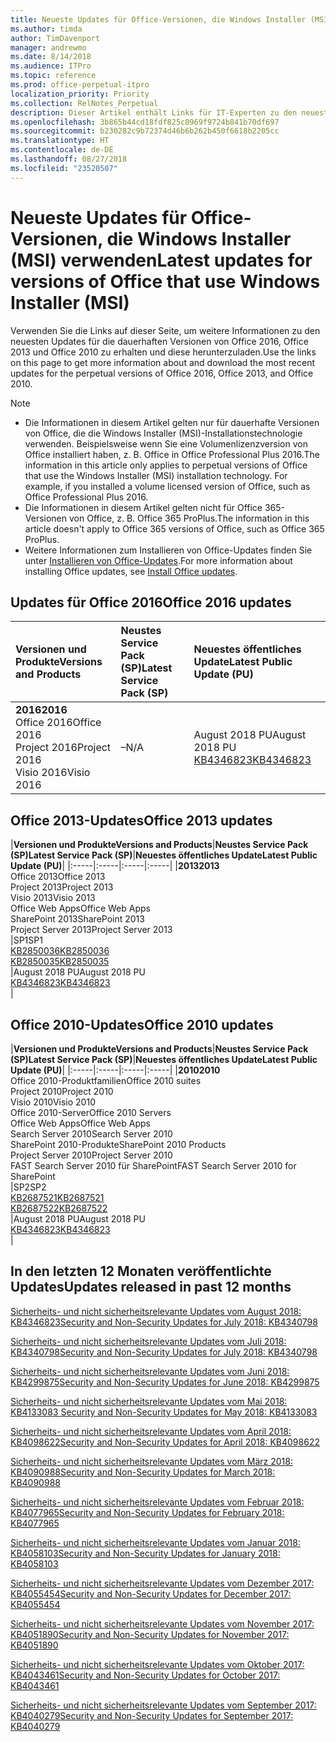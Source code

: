 ```yaml
---
title: Neueste Updates für Office-Versionen, die Windows Installer (MSI) verwenden
ms.author: timda
author: TimDavenport
manager: andrewmo
ms.date: 8/14/2018
ms.audience: ITPro
ms.topic: reference
ms.prod: office-perpetual-itpro
localization_priority: Priority
ms.collection: RelNotes_Perpetual
description: Dieser Artikel enthält Links für IT-Experten zu den neuesten Updateinformationen für dauerhafte Versionen von Office 2016, Office 2013 und Office 2010
ms.openlocfilehash: 3b865b44cd18fdf825c0969f9724b841b70df697
ms.sourcegitcommit: b230282c9b72374d46b6b262b450f6618b2205cc
ms.translationtype: HT
ms.contentlocale: de-DE
ms.lasthandoff: 08/27/2018
ms.locfileid: "23520507"
---
```

# <a name="latest-updates-for-versions-of-office-that-use-windows-installer-msi"></a><span data-ttu-id="71c2f-103">Neueste Updates für Office-Versionen, die Windows Installer (MSI) verwenden</span><span class="sxs-lookup"><span data-stu-id="71c2f-103">Latest updates for versions of Office that use Windows Installer (MSI)</span></span>

<span data-ttu-id="71c2f-104">Verwenden Sie die Links auf dieser Seite, um weitere Informationen zu den neuesten Updates für die dauerhaften Versionen von Office 2016, Office 2013 und Office 2010 zu erhalten und diese herunterzuladen.</span><span class="sxs-lookup"><span data-stu-id="71c2f-104">Use the links on this page to get more information about and download the most recent updates for the perpetual versions of Office 2016, Office 2013, and Office 2010.</span></span>
  
 
> [!NOTE]
> - <span data-ttu-id="71c2f-p101">Die Informationen in diesem Artikel gelten nur für dauerhafte Versionen von Office, die die Windows Installer (MSI)-Installationstechnologie verwenden. Beispielsweise wenn Sie eine Volumenlizenzversion von Office installiert haben, z. B. Office in Office Professional Plus 2016.</span><span class="sxs-lookup"><span data-stu-id="71c2f-p101">The information in this article only applies to perpetual versions of Office that use the Windows Installer (MSI) installation technology. For example, if you installed a volume licensed version of Office, such as Office Professional Plus 2016.</span></span>
> - <span data-ttu-id="71c2f-107">Die Informationen in diesem Artikel gelten nicht für Office 365-Versionen von Office, z. B. Office 365 ProPlus.</span><span class="sxs-lookup"><span data-stu-id="71c2f-107">The information in this article doesn't apply to Office 365 versions of Office, such as Office 365 ProPlus.</span></span>
> - <span data-ttu-id="71c2f-108">Weitere Informationen zum Installieren von Office-Updates finden Sie unter [Installieren von Office-Updates](https://support.office.com/article/2ab296f3-7f03-43a2-8e50-46de917611c5).</span><span class="sxs-lookup"><span data-stu-id="71c2f-108">For more information about installing Office updates, see [Install Office updates](https://support.office.com/article/2ab296f3-7f03-43a2-8e50-46de917611c5).</span></span> 


## <a name="office-2016-updates"></a><span data-ttu-id="71c2f-109">Updates für Office 2016</span><span class="sxs-lookup"><span data-stu-id="71c2f-109">Office 2016 updates</span></span>

|<span data-ttu-id="71c2f-110">**Versionen und Produkte**</span><span class="sxs-lookup"><span data-stu-id="71c2f-110">**Versions and Products**</span></span>|<span data-ttu-id="71c2f-111">**Neustes Service Pack (SP)**</span><span class="sxs-lookup"><span data-stu-id="71c2f-111">**Latest Service Pack (SP)**</span></span>|<span data-ttu-id="71c2f-112">**Neuestes öffentliches Update**</span><span class="sxs-lookup"><span data-stu-id="71c2f-112">**Latest Public Update (PU)**</span></span>|
|:-----|:-----|:-----|
|<span data-ttu-id="71c2f-113">**2016**</span><span class="sxs-lookup"><span data-stu-id="71c2f-113">**2016**</span></span> <br/> <span data-ttu-id="71c2f-114">Office 2016</span><span class="sxs-lookup"><span data-stu-id="71c2f-114">Office 2016</span></span>  <br/> <span data-ttu-id="71c2f-115">Project 2016</span><span class="sxs-lookup"><span data-stu-id="71c2f-115">Project 2016</span></span>  <br/> <span data-ttu-id="71c2f-116">Visio 2016</span><span class="sxs-lookup"><span data-stu-id="71c2f-116">Visio 2016</span></span>  <br/> |<span data-ttu-id="71c2f-117">–</span><span class="sxs-lookup"><span data-stu-id="71c2f-117">N/A</span></span>  <br/> |<span data-ttu-id="71c2f-118">August 2018 PU</span><span class="sxs-lookup"><span data-stu-id="71c2f-118">August 2018 PU</span></span>  <br/> [<span data-ttu-id="71c2f-119">KB4346823</span><span class="sxs-lookup"><span data-stu-id="71c2f-119">KB4346823</span></span>](https://support.microsoft.com/en-us/help/4346823) <br/> |
   
## <a name="office-2013-updates"></a><span data-ttu-id="71c2f-120">Office 2013-Updates</span><span class="sxs-lookup"><span data-stu-id="71c2f-120">Office 2013 updates</span></span>

|<span data-ttu-id="71c2f-121">**Versionen und Produkte**</span><span class="sxs-lookup"><span data-stu-id="71c2f-121">**Versions and Products**</span></span>|<span data-ttu-id="71c2f-122">**Neustes Service Pack (SP)**</span><span class="sxs-lookup"><span data-stu-id="71c2f-122">**Latest Service Pack (SP)**</span></span>|<span data-ttu-id="71c2f-123">**Neuestes öffentliches Update**</span><span class="sxs-lookup"><span data-stu-id="71c2f-123">**Latest Public Update (PU)**</span></span>|
|:-----|:-----|:-----|:-----|
|<span data-ttu-id="71c2f-124">**2013**</span><span class="sxs-lookup"><span data-stu-id="71c2f-124">**2013**</span></span> <br/> <span data-ttu-id="71c2f-125">Office 2013</span><span class="sxs-lookup"><span data-stu-id="71c2f-125">Office 2013</span></span>  <br/> <span data-ttu-id="71c2f-126">Project 2013</span><span class="sxs-lookup"><span data-stu-id="71c2f-126">Project 2013</span></span>  <br/> <span data-ttu-id="71c2f-127">Visio 2013</span><span class="sxs-lookup"><span data-stu-id="71c2f-127">Visio 2013</span></span>  <br/> <span data-ttu-id="71c2f-128">Office Web Apps</span><span class="sxs-lookup"><span data-stu-id="71c2f-128">Office Web Apps</span></span>  <br/> <span data-ttu-id="71c2f-129">SharePoint 2013</span><span class="sxs-lookup"><span data-stu-id="71c2f-129">SharePoint 2013</span></span>  <br/> <span data-ttu-id="71c2f-130">Project Server 2013</span><span class="sxs-lookup"><span data-stu-id="71c2f-130">Project Server 2013</span></span>  <br/> |<span data-ttu-id="71c2f-131">SP1</span><span class="sxs-lookup"><span data-stu-id="71c2f-131">SP1</span></span> <br/> [<span data-ttu-id="71c2f-132">KB2850036</span><span class="sxs-lookup"><span data-stu-id="71c2f-132">KB2850036</span></span>](https://support.microsoft.com/kb/2850036) <br/>[<span data-ttu-id="71c2f-133">KB2850035</span><span class="sxs-lookup"><span data-stu-id="71c2f-133">KB2850035</span></span>](https://support.microsoft.com/kb/2850035) <br/> |<span data-ttu-id="71c2f-134">August 2018 PU</span><span class="sxs-lookup"><span data-stu-id="71c2f-134">August 2018 PU</span></span>  <br/> [<span data-ttu-id="71c2f-135">KB4346823</span><span class="sxs-lookup"><span data-stu-id="71c2f-135">KB4346823</span></span>](https://support.microsoft.com/en-us/help/4346823) <br/> |
   
## <a name="office-2010-updates"></a><span data-ttu-id="71c2f-136">Office 2010-Updates</span><span class="sxs-lookup"><span data-stu-id="71c2f-136">Office 2010 updates</span></span>

|<span data-ttu-id="71c2f-137">**Versionen und Produkte**</span><span class="sxs-lookup"><span data-stu-id="71c2f-137">**Versions and Products**</span></span>|<span data-ttu-id="71c2f-138">**Neustes Service Pack (SP)**</span><span class="sxs-lookup"><span data-stu-id="71c2f-138">**Latest Service Pack (SP)**</span></span>|<span data-ttu-id="71c2f-139">**Neuestes öffentliches Update**</span><span class="sxs-lookup"><span data-stu-id="71c2f-139">**Latest Public Update (PU)**</span></span>|
|:-----|:-----|:-----|:-----|
|<span data-ttu-id="71c2f-140">**2010**</span><span class="sxs-lookup"><span data-stu-id="71c2f-140">**2010**</span></span> <br/> <span data-ttu-id="71c2f-141">Office 2010-Produktfamilien</span><span class="sxs-lookup"><span data-stu-id="71c2f-141">Office 2010 suites</span></span>  <br/> <span data-ttu-id="71c2f-142">Project 2010</span><span class="sxs-lookup"><span data-stu-id="71c2f-142">Project 2010</span></span>  <br/> <span data-ttu-id="71c2f-143">Visio 2010</span><span class="sxs-lookup"><span data-stu-id="71c2f-143">Visio 2010</span></span>  <br/> <span data-ttu-id="71c2f-144">Office 2010-Server</span><span class="sxs-lookup"><span data-stu-id="71c2f-144">Office 2010 Servers</span></span>  <br/> <span data-ttu-id="71c2f-145">Office Web Apps</span><span class="sxs-lookup"><span data-stu-id="71c2f-145">Office Web Apps</span></span>  <br/> <span data-ttu-id="71c2f-146">Search Server 2010</span><span class="sxs-lookup"><span data-stu-id="71c2f-146">Search Server 2010</span></span>  <br/> <span data-ttu-id="71c2f-147">SharePoint 2010-Produkte</span><span class="sxs-lookup"><span data-stu-id="71c2f-147">SharePoint 2010 Products</span></span>  <br/> <span data-ttu-id="71c2f-148">Project Server 2010</span><span class="sxs-lookup"><span data-stu-id="71c2f-148">Project Server 2010</span></span>  <br/> <span data-ttu-id="71c2f-149">FAST Search Server 2010 für SharePoint</span><span class="sxs-lookup"><span data-stu-id="71c2f-149">FAST Search Server 2010 for SharePoint</span></span>  <br/> |<span data-ttu-id="71c2f-150">SP2</span><span class="sxs-lookup"><span data-stu-id="71c2f-150">SP2</span></span> <br/>[<span data-ttu-id="71c2f-151">KB2687521</span><span class="sxs-lookup"><span data-stu-id="71c2f-151">KB2687521</span></span>](https://support.microsoft.com/kb/2687521) <br/> [<span data-ttu-id="71c2f-152">KB2687522</span><span class="sxs-lookup"><span data-stu-id="71c2f-152">KB2687522</span></span>](https://support.microsoft.com/kb/2687522) <br/> |<span data-ttu-id="71c2f-153">August 2018 PU</span><span class="sxs-lookup"><span data-stu-id="71c2f-153">August 2018 PU</span></span> <br/>[<span data-ttu-id="71c2f-154">KB4346823</span><span class="sxs-lookup"><span data-stu-id="71c2f-154">KB4346823</span></span>](https://support.microsoft.com/en-us/help/4346823) <br/>|
   

   
## <a name="updates-released-in-past-12-months"></a><span data-ttu-id="71c2f-155">In den letzten 12 Monaten veröffentlichte Updates</span><span class="sxs-lookup"><span data-stu-id="71c2f-155">Updates released in past 12 months</span></span>

[<span data-ttu-id="71c2f-156">Sicherheits- und nicht sicherheitsrelevante Updates vom August 2018: KB4346823</span><span class="sxs-lookup"><span data-stu-id="71c2f-156">Security and Non-Security Updates for July 2018: KB4340798</span></span>](https://support.microsoft.com/help/4346823)   

[<span data-ttu-id="71c2f-157">Sicherheits- und nicht sicherheitsrelevante Updates vom Juli 2018: KB4340798</span><span class="sxs-lookup"><span data-stu-id="71c2f-157">Security and Non-Security Updates for July 2018: KB4340798</span></span>](https://support.microsoft.com/help/4340798)   

[<span data-ttu-id="71c2f-158">Sicherheits- und nicht sicherheitsrelevante Updates vom Juni 2018: KB4299875</span><span class="sxs-lookup"><span data-stu-id="71c2f-158">Security and Non-Security Updates for June 2018: KB4299875</span></span>](https://support.microsoft.com/help/4299875)  

[<span data-ttu-id="71c2f-159">Sicherheits- und nicht sicherheitsrelevante Updates vom Mai 2018: KB4133083 </span><span class="sxs-lookup"><span data-stu-id="71c2f-159">Security and Non-Security Updates for May 2018: KB4133083 </span></span>](https://support.microsoft.com/en-us/help/4133083)
  
[<span data-ttu-id="71c2f-160">Sicherheits- und nicht sicherheitsrelevante Updates vom April 2018: KB4098622</span><span class="sxs-lookup"><span data-stu-id="71c2f-160">Security and Non-Security Updates for April 2018: KB4098622</span></span>](https://support.microsoft.com/en-us/help/4098622) 
  
[<span data-ttu-id="71c2f-161">Sicherheits- und nicht sicherheitsrelevante Updates vom März 2018: KB4090988</span><span class="sxs-lookup"><span data-stu-id="71c2f-161">Security and Non-Security Updates for March 2018: KB4090988</span></span>](https://support.microsoft.com/en-us/help/4090988)  
  
[<span data-ttu-id="71c2f-162">Sicherheits- und nicht sicherheitsrelevante Updates vom Februar 2018: KB4077965</span><span class="sxs-lookup"><span data-stu-id="71c2f-162">Security and Non-Security Updates for February 2018: KB4077965</span></span>](https://support.microsoft.com/help/4077965)  
  
[<span data-ttu-id="71c2f-163">Sicherheits- und nicht sicherheitsrelevante Updates vom Januar 2018: KB4058103</span><span class="sxs-lookup"><span data-stu-id="71c2f-163">Security and Non-Security Updates for January 2018: KB4058103</span></span>](https://support.microsoft.com/help/4058103)   
  
[<span data-ttu-id="71c2f-164">Sicherheits- und nicht sicherheitsrelevante Updates vom Dezember 2017: KB4055454</span><span class="sxs-lookup"><span data-stu-id="71c2f-164">Security and Non-Security Updates for December 2017: KB4055454</span></span>](https://support.microsoft.com/help/4055454)   
  
[<span data-ttu-id="71c2f-165">Sicherheits- und nicht sicherheitsrelevante Updates vom November 2017: KB4051890</span><span class="sxs-lookup"><span data-stu-id="71c2f-165">Security and Non-Security Updates for November 2017: KB4051890</span></span>](https://support.microsoft.com/help/4051890)   
  
[<span data-ttu-id="71c2f-166">Sicherheits- und nicht sicherheitsrelevante Updates vom Oktober 2017: KB4043461</span><span class="sxs-lookup"><span data-stu-id="71c2f-166">Security and Non-Security Updates for October 2017: KB4043461</span></span>](https://support.microsoft.com/help/4043461)   
  
[<span data-ttu-id="71c2f-167">Sicherheits- und nicht sicherheitsrelevante Updates vom September 2017: KB4040279</span><span class="sxs-lookup"><span data-stu-id="71c2f-167">Security and Non-Security Updates for September 2017: KB4040279</span></span>](https://support.microsoft.com/help/4040279)   

  

   
  
